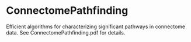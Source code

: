 # ConnectomePathfinding
Efficient algorithms for characterizing significant pathways in connectome data.  See ConnectomePathfinding.pdf for details.
